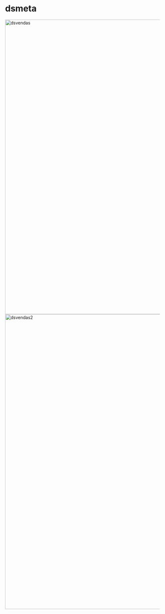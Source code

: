 # dsmeta
<img width="959" alt="dsvendas" src="https://user-images.githubusercontent.com/47039818/202867607-60148f4f-6854-41be-bf73-18018db42ac7.png">

<img width="960" alt="dsvendas2" src="https://user-images.githubusercontent.com/47039818/202876477-d68f0ba8-98d9-4c2b-8d89-31185f829324.png">
